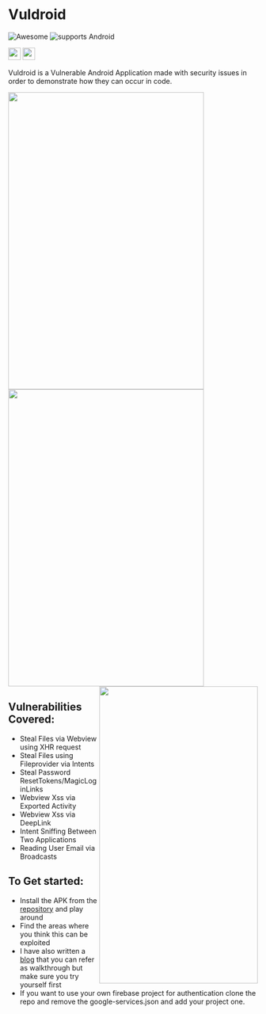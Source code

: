 
# Vuldroid
	
  ![Awesome](https://cdn.rawgit.com/sindresorhus/awesome/d7305f38d29fed78fa85652e3a63e154dd8e8829/media/badge.svg) ![supports Android](https://img.shields.io/badge/Android-4630EB.svg?style=flat-square&logo=ANDROID&labelColor=A4C639&logoColor=fff)<p><a href="https://twitter.com/akshanshjaiswl"><img src="https://img.shields.io/badge/twitter-%231DA1F2.svg?&style=for-the-badge&logo=twitter&logoColor=white" height=25></a> <a href="https://medium.com/@akshanshjaiswal"><img src="https://img.shields.io/badge/medium-%2312100E.svg?&style=for-the-badge&logo=medium&logoColor=white" height=25></a> 
</p>
Vuldroid is a Vulnerable Android Application made with security issues in order to demonstrate how they can occur in code.


<img src="https://github.com/jaiswalakshansh/Vuldroid/raw/master/images/logo.png" align="centre" height="600" width="395"><img src="https://github.com/jaiswalakshansh/Vuldroid/blob/master/images/screen1.png" align="centre" height="600" width="395"><img src="https://github.com/jaiswalakshansh/Vuldroid/blob/master/images/screen3.png" align="right" height="600" width="320">





## Vulnerabilities Covered:
- Steal Files via Webview using XHR request
- Steal Files using Fileprovider via Intents
- Steal Password ResetTokens/MagicLoginLinks
- Webview Xss via Exported Activity
- Webview Xss via DeepLink
- Intent Sniffing Between Two Applications
- Reading User Email via Broadcasts

## To Get started:
 - Install the APK from the [repository](https://github.com/jaiswalakshansh/Vuldroid/blob/master/Apks/Vuldroid.apk?raw=true) and play around
 - Find the areas where you think this can be exploited
 - I have also written a [blog](https://medium.com/@akshanshjaiswal/vuldroid-app-walkthrough-8f8e4511cad5?sk=45daf0e7fcf7de3f6a92fe8574c070a9) that you can refer as walkthrough but make sure you try yourself first
 - If you want to use your own firebase project for authentication clone the repo and remove the google-services.json and add your project one.



